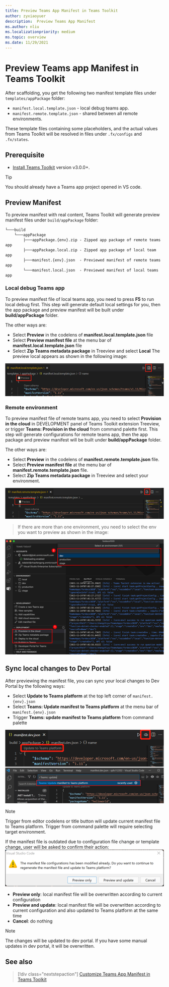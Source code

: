 ```yaml
---
title: Preview Teams App Manifest in Teams Toolkit
author: zyxiaoyuer
description:  Preview Teams App Manifest
ms.author: nliu
ms.localizationpriority: medium
ms.topic: overview
ms.date: 11/29/2021
---
```


# Preview Teams app Manifest in Teams Toolkit

After scaffolding, you get the following two manifest template files under `templates/appPackage` folder:

- `manifest.local.template.json` - local debug teams app.
- `manifest.remote.template.json` - shared between all remote environments.

These template files containing some placeholders, and the actual values from Teams Toolkit will be resolved in files under `.fx/configs` and `.fx/states`.

## Prerequisite

* [Install Teams Toolkit](https://marketplace.visualstudio.com/items?itemName=TeamsDevApp.ms-teams-vscode-extension) version v3.0.0+.

> [!TIP]
> You should already have a Teams app project opened in VS code.

## Preview Manifest

To preview manifest with real content, Teams Toolkit will generate preview manifest files under `build/appPackage` folder:

```text
└───build
    └───appPackage
        ├───appPackage.{env}.zip - Zipped app package of remote teams app
        ├───appPackage.local.zip - Zipped app package of local team app
        ├───manifest.{env}.json  - Previewed manifest of remote teams app
        └───manifest.local.json  - Previewed manifest of local teams app
```

### Local debug Teams app

To preview manifest file of local teams app, you need to press **F5** to run local debug first. This step will generate default local settings for you, then the app package and preview manifest will be built under **build/appPackage** folder.

The other ways are:

- Select **Preview** in the codelens of **manifest.local.template.json** file
- Select **Preview manifest file** at the menu bar of **manifest.local.template.json** file
- Select **Zip Teams metadata package** in Treeview and select **Local**
The preview local appears as shown in the following image:

![preview local](./images/preview.png)

### Remote environment

To preview manifest file of remote teams app, you need to select **Provision in the cloud** in DEVELOPMENT panel of Teams Toolkit extension Treeview, or trigger **Teams: Provision in the cloud** from command palette first. This step will generate configurations for remote teams app, then the app package and preview manifest will be built under **build/appPackage** folder.

The other ways are:

- Select **Preview** in the codelens of **manifest.remote.template.json** file.
- Select **Preview manifest file** at the menu bar of **manifest.remote.template.json** file.
- Select **Zip Teams metadata package** in Treeview and select your environment.

![preview remote](./images/preview-remote.png)

> If there are more than one environment, you need to select the env you want to preview as shown in the image:

![select env](./images/select-env.png)

## Sync local changes to Dev Portal

After previewing the manifest file, you can sync your local changes to Dev Portal by the following ways:

- Select **Update to Teams platform** at the top left corner of `manifest.{env}.json`
- Select **Teams: Update manifest to Teams platform** at the menu bar of `manifest.{env}.json`
- Trigger **Teams: update manifest to Teams platform** from command palette

![update](./images/updatetoteamsplatform.png)
![update-cmd](./images/update_manifest_cmp.png)

> [!NOTE]
> Trigger from editor codelens or title button will update current manifest file to Teams platform. Trigger from command palette will require selecting target environment.

If the manifest file is outdated due to configuration file change or template change, user will be asked to confirm their action:
![manifest-outdated](./images/manifest_outdated_dialog.png)

- **Preview only**: local manifest file will be overwritten according to current configuration
- **Preview and update**: local manifest file will be overwritten according to current configuration and also updated to Teams platform at the same time
- **Cancel**: do nothing

> [!NOTE]
> The changes will be updated to dev portal. If you have some manual updates in dev portal, it will be overwritten.

## See also

> [!div class="nextstepaction"]
> [Customize Teams App Manifest in Teams Toolkit](TeamsFx-manifest-customization.md)
